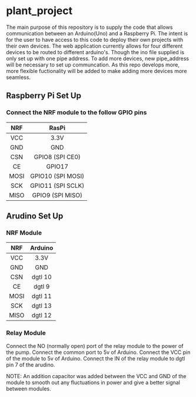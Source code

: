 # plant_project
The main purpose of this repository is to supply the code that allows communication between an Arduino(Uno) and a Raspberry Pi.  The intent is for the user to have access to this code to deploy their own projects with their own devices.  The web application currently allows for four different devices to be routed to different arduino's.  Though the ino file supplied is only set up with one pipe address.  To add more devices, new pipe_address will be necessary to set up communcation.  As this repo develops more, more flexible fuctionality will be added to make adding more devices more seamless.


## Raspberry Pi Set Up

### Connect the NRF module to the follow GPIO pins

 |  NRF |  RasPi               |
 |:----:|:--------------------:|
 | VCC  |   3.3V               |        
 | GND  |   GND                |
 | CSN  |   GPIO8  (SPI CE0)   |      
 | CE   |   GPIO17             |
 | MOSI |   GPIO10 (SPI MOSI)  |
 | SCK  |   GPIO11 (SPI SCLK)  |
 | MISO |   GPIO9  (SPI MISO)  |

## Arudino Set Up

### NRF Module

 |  NRF |  Arduino   |
 |:----:|:----------:|
 | VCC  |   3.3V     |        
 | GND  |   GND      |
 | CSN  |   dgtl 10  |      
 | CE   |   dgtl 9   |
 | MOSI |   dgtl 11  |
 | SCK  |   dgtl 13  |
 | MISO |   dgtl 12  |

### Relay Module

Connect the NO (normally open) port of the relay module to the power of the pump.  Connect the common port to 5v of Arduino.  Connect the VCC pin of the module to 5v of Arduino.  Connect the IN of the relay module to dgtl pin 7 of the arudino.  

NOTE: An addition capacitor was added between the VCC and GND of the module to smooth out any fluctuations in power and give a better signal between modules.
